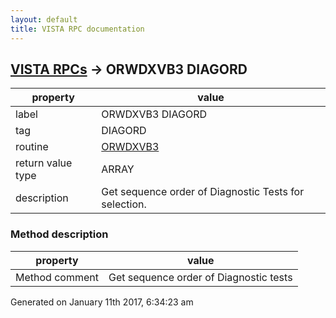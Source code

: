 ```yaml
---
layout: default
title: VISTA RPC documentation
---
```




## [VISTA RPCs](TableOfContent.md) &#8594; ORWDXVB3 DIAGORD 

 property | value 
--- | --- 
 label | ORWDXVB3 DIAGORD
 tag | DIAGORD
 routine | [ORWDXVB3](http://code.osehra.org/dox/Routine_ORWDXVB3_source.html)
 return value type | ARRAY
 description | Get sequence order of Diagnostic Tests for selection.


### Method description

 property | value 
--- | --- 
 Method comment | Get sequence order of Diagnostic tests




Generated on January 11th 2017, 6:34:23 am